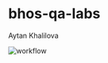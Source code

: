 # bhos-qa-labs
Aytan Khalilova

![workflow](https://github.com/aytankhalilova/bhos-qa-labs/.github/workflows/wftest.yml/badge.svg)
